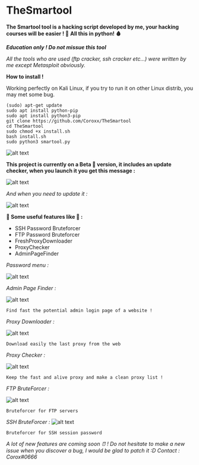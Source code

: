 # TheSmartool


**The Smartool tool is a hacking script developed by me, your hacking courses will be easier ! 🦩**
**All this in python!  🩸**


***Education only ! Do not missue this tool***

*All the tools who are used (ftp cracker, ssh cracker etc...) were written by me except Metasploit obviously.*

**How to install !**

Working perfectly on Kali Linux, if you try to run it on other Linux distrib, you may met some bug.

```
(sudo) apt-get update
sudo apt install python-pip
sudo apt install python3-pip 
git clone https://github.com/Coroxx/TheSmartool
cd TheSmartool
sudo chmod +x install.sh
bash install.sh
sudo python3 smartool.py
```


![alt text](https://i.ibb.co/8j2mQQc/image-2021-01-01-012214.png)

**This project is currently on a Beta 🐉 version, it includes an update checker, when you launch it you get this message :**

![alt text](https://i.ibb.co/k627czx/image-2020-12-21-143256.pngg)

*And when you need to update it :*

![alt text](https://i.ibb.co/FsNd3MQ/image-2020-12-21-144059.png)


**🏺 Some useful features like 🏺 :** 

- SSH Password Bruteforcer 
- FTP Password Bruteforcer
- FreshProxyDownloader
- ProxyChecker
- AdminPageFinder

*Password menu :*

![alt text](https://i.ibb.co/Pj0fN3k/image-2020-12-21-144457.png)


*Admin Page Finder :* 

![alt text](https://i.ibb.co/W3Tq3tz/image-2021-01-01-013528.png) 
```
Find fast the potential admin login page of a website !
```

*Proxy Downloader :*

![alt text](https://i.ibb.co/41c5HQh/image-2021-01-01-013008.png)
```
Download easily the last proxy from the web
```

*Proxy Checker :* 

![alt text](https://i.ibb.co/q5GjBgP/image-2021-01-01-013230.png) 
```
Keep the fast and alive proxy and make a clean proxy list ! 
```

*FTP BruteForcer :* 

![alt text](https://i.ibb.co/qJ9GsP7/image-2021-01-07-100003.png)
```
Bruteforcer for FTP servers
```

*SSH BruteForcer :* 
![alt text](https://i.ibb.co/sWyCKGq/image-2021-01-07-100225.png)
```
Bruteforcer for SSH session password
```


*A lot of new features are coming soon ⏰ !* 
*Do not hesitate to make a new issue when you discover a bug, I would be glad to patch it :D
Contact : Corox#0666*
